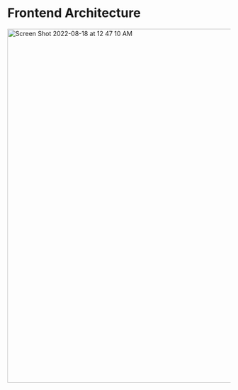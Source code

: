 # Frontend Architecture

<img width="800" alt="Screen Shot 2022-08-18 at 12 47 10 AM" src="https://user-images.githubusercontent.com/68403991/185296033-635606b4-d84c-458c-be08-59b64e797145.png">
